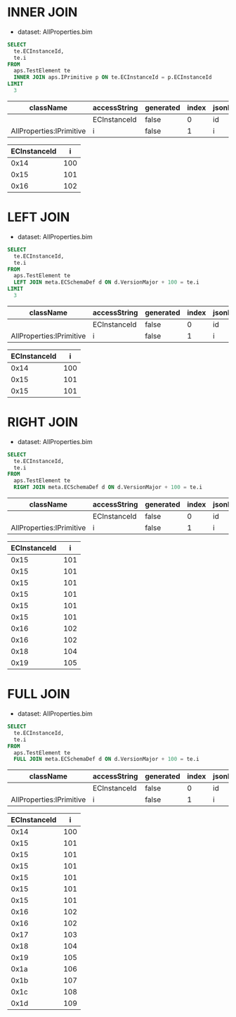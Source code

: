 # INNER JOIN

- dataset: AllProperties.bim

```sql
SELECT
  te.ECInstanceId,
  te.i
FROM
  aps.TestElement te
  INNER JOIN aps.IPrimitive p ON te.ECInstanceId = p.ECInstanceId
LIMIT
  3
```

| className                | accessString | generated | index | jsonName | name         | extendedType | typeName | type | originPropertyName |
| ------------------------ | ------------ | --------- | ----- | -------- | ------------ | ------------ | -------- | ---- | ------------------ |
|                          | ECInstanceId | false     | 0     | id       | ECInstanceId | Id           | long     | Id   | ECInstanceId       |
| AllProperties:IPrimitive | i            | false     | 1     | i        | i            | undefined    | int      | Int  | i                  |

| ECInstanceId | i   |
| ------------ | --- |
| 0x14         | 100 |
| 0x15         | 101 |
| 0x16         | 102 |

# LEFT JOIN

- dataset: AllProperties.bim

```sql
SELECT
  te.ECInstanceId,
  te.i
FROM
  aps.TestElement te
  LEFT JOIN meta.ECSchemaDef d ON d.VersionMajor + 100 = te.i
LIMIT
  3
```

| className                | accessString | generated | index | jsonName | name         | extendedType | typeName | type | originPropertyName |
| ------------------------ | ------------ | --------- | ----- | -------- | ------------ | ------------ | -------- | ---- | ------------------ |
|                          | ECInstanceId | false     | 0     | id       | ECInstanceId | Id           | long     | Id   | ECInstanceId       |
| AllProperties:IPrimitive | i            | false     | 1     | i        | i            | undefined    | int      | Int  | i                  |

| ECInstanceId | i   |
| ------------ | --- |
| 0x14         | 100 |
| 0x15         | 101 |
| 0x15         | 101 |

# RIGHT JOIN

- dataset: AllProperties.bim

```sql
SELECT
  te.ECInstanceId,
  te.i
FROM
  aps.TestElement te
  RIGHT JOIN meta.ECSchemaDef d ON d.VersionMajor + 100 = te.i
```

| className                | accessString | generated | index | jsonName | name         | extendedType | typeName | type | originPropertyName |
| ------------------------ | ------------ | --------- | ----- | -------- | ------------ | ------------ | -------- | ---- | ------------------ |
|                          | ECInstanceId | false     | 0     | id       | ECInstanceId | Id           | long     | Id   | ECInstanceId       |
| AllProperties:IPrimitive | i            | false     | 1     | i        | i            | undefined    | int      | Int  | i                  |

| ECInstanceId | i   |
| ------------ | --- |
| 0x15         | 101 |
| 0x15         | 101 |
| 0x15         | 101 |
| 0x15         | 101 |
| 0x15         | 101 |
| 0x15         | 101 |
| 0x16         | 102 |
| 0x16         | 102 |
| 0x18         | 104 |
| 0x19         | 105 |

# FULL JOIN

- dataset: AllProperties.bim

```sql
SELECT
  te.ECInstanceId,
  te.i
FROM
  aps.TestElement te
  FULL JOIN meta.ECSchemaDef d ON d.VersionMajor + 100 = te.i
```

| className                | accessString | generated | index | jsonName | name         | extendedType | typeName | type | originPropertyName |
| ------------------------ | ------------ | --------- | ----- | -------- | ------------ | ------------ | -------- | ---- | ------------------ |
|                          | ECInstanceId | false     | 0     | id       | ECInstanceId | Id           | long     | Id   | ECInstanceId       |
| AllProperties:IPrimitive | i            | false     | 1     | i        | i            | undefined    | int      | Int  | i                  |

| ECInstanceId | i   |
| ------------ | --- |
| 0x14         | 100 |
| 0x15         | 101 |
| 0x15         | 101 |
| 0x15         | 101 |
| 0x15         | 101 |
| 0x15         | 101 |
| 0x15         | 101 |
| 0x16         | 102 |
| 0x16         | 102 |
| 0x17         | 103 |
| 0x18         | 104 |
| 0x19         | 105 |
| 0x1a         | 106 |
| 0x1b         | 107 |
| 0x1c         | 108 |
| 0x1d         | 109 |
